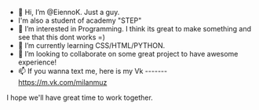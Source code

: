 - 👋 Hi, I’m @EiennoK. Just a guy.
- I'm also a student of academy "STEP"
- 👀 I’m interested in Programming. I think its great to make something and see that this dont works =)
- 🌱 I’m currently learning CSS/HTML/PYTHON. 
- 💞️ I’m looking to collaborate on some great project to have awesome experience!
- 📫 If you wanna text me, here is my Vk ------- https://m.vk.com/milanmuz

I hope we'll have great time to work together.
